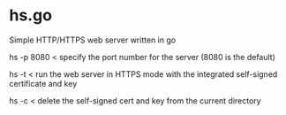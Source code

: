 # hs.go
Simple HTTP/HTTPS web server written in go

hs -p 8080  < specify the port number for the server (8080 is the default)

hs -t < run the web server in HTTPS mode with the integrated self-signed certificate and key

hs -c < delete the self-signed cert and key from the current directory
